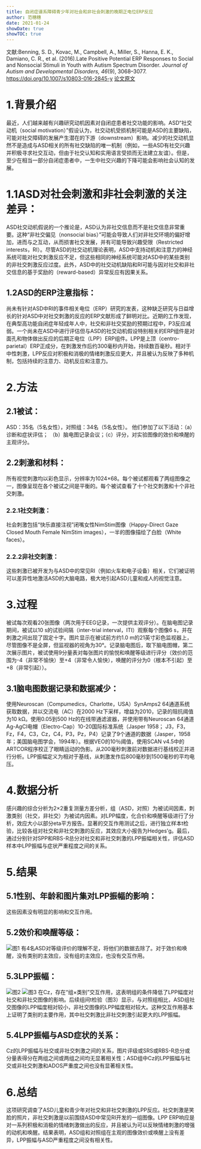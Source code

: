 ```yaml
---
title: 自闭症谱系障碍青少年对社会和非社会刺激的晚期正电位ERP反应
author: 范穗穗
date: 2021-01-24
showDate: true
showTOC: true
---
```

文献:Benning, S. D., Kovac, M., Campbell, A., Miller, S., Hanna, E.  K., Damiano, C. R., et al. (2016).Late Positive Potential ERP Responses to Social and Nonsocial Stimuli in Youth with Autism Spectrum Disorder. *Journal of Autism and Developmental Disorders, 46*(9), 3068–3077. https://doi.org/10.1007/s10803-016-2845-y
[论文原文](../Source_Files/2021-01-24-FSS2.pdf)
# 1.背景介绍
最近，人们越来越有兴趣研究动机因素对自闭症患者社交功能的影响。ASD“社交动机（social motivation）”假设认为，社交动机受损机制可能是ASD的主要缺陷，可能对社交障碍的发展产生潜在的下游（downstream）影响。减少的社交动机显然不是造成与ASD相关的所有社交缺陷的唯一机制（例如，一些ASD有社交兴趣并积极寻求社交互动，但由于社交认知和实用语言受损而无法建立友谊）。但是，至少在相当一部分自闭症患者中，一生中社交兴趣的下降可能会影响社会认知的发展。
# 1.1ASD对社会刺激和非社会刺激的关注差异：
ASD社交动机假说的一个推论是，ASD认为非社交信息而不是社交信息非常重要。这种“非社交偏见（nonsocial bias）”可能会导致人们对非社交环境的偏好增加，进而与之互动，从而损害社交发展，并有可能导致兴趣受限（Restricted interests，RI）。尽管ASD的社交动机理论表明，ASD中支持动机和注意力的神经系统可能对社交刺激反应不足，但这些相同的神经系统可能对ASD中的某些类别的非社交刺激反应过度。此外，ASD中的社交动机缺陷和RI可能与因对社交和非社交信息的基于奖励的（reward-based）异常反应有因果关系。
## 1.2ASD的ERP注意指标：
尚未有针对ASD中RI的事件相关电位（ERP）研究的发表，这种缺乏研究与日益增长的针对ASD中对社交刺激的反应的ERP文献形成了鲜明对比。近期的工作发现，在典型高功能自闭症年轻成年人中，社交和非社交奖励的预期过程中，P3反应减弱。一个尚未在ASD中进行评估但与ASD的社交动机假设特别相关的ERP组件是对面孔和物体做出反应的后期正电位（LPP）ERP组件。LPP是上顶（centro-parietal）ERP正成分，在刺激发作后约300毫秒内开始，持续数百毫秒。相对于中性刺激，LPP反应对积极和消极的情绪刺激反应更大，并且被认为反映了多种机制，包括持续的注意力、动机反应和注意力。
# 2.方法
## 2.1被试：
ASD：35名（5名女性），对照组：34名（5名女性）。
他们参加了以下活动：（a）诊断和症状评估； （b）脑电图记录会议；（c）评分，对实验图像的效价和唤醒的主观评分。
## 2.2刺激和材料：
所有视觉刺激均以彩色显示，分辨率为1024×68。每个被试都观看了两组图像之一，图像呈现在各个被试之间是平衡的。每个被试查看了十个社交刺激和十个非社交刺激。
### 2.2.1社交刺激：
社会刺激包括“快乐直接注视”闭嘴女性NimStim图像（Happy-Direct Gaze Closed Mouth Female NimStim images），一半的图像描绘了白脸（White faces）。
### 2.2.2非社交刺激：
这些刺激已被开发为与ASD中的常见RI（例如火车和电子设备）相关，它们被证明可以差异性地激活ASD的大脑电路，极大地引起ASD儿童和成人的视觉注意。
# 3.过程
被试每次观看20张图像（两次用于EEG记录，一次提供主观评分）。在脑电图记录期间，被试以10 s的试验间隔（inter-trial interval，ITI）观察每个图像6 s，并在刺激之间出现了固定十字。图片显示在被试前方约1.0 m的21英寸彩色监视器上，尽管图像不是全屏，但监视器的视角为30°。记录脑电图后，取下脑电图帽，第二次展示图片，被试使用9分量表对每张图片的愉悦和唤醒等级进行评分（效价的范围为-4（非常不愉快）至+4（非常令人愉快），唤醒的评分为0（根本不引起）至+8（非常引起））。
## 3.1脑电图数据记录和数据减少：
使用Neuroscan（Compumedics，Charlotte，USA）SynAmps2 64通道系统获取数据，并以交流电（AC）在2000 Hz下采样，增益为2010，记录的阻抗阈值为10 kΩ。使用0.05到500 Hz的在线带通滤波器，并使用带有Neuroscan 64通道Ag-AgCl电帽（Electro-Cap）10-20国际标准系统（Jasper 1958； J3，F3，Fz，F4，C3，Cz，C4，P3，Pz，P4）记录了9个通道的数据（Jasper，1958年；美国脑电图学会，1994年）。根据VEO的10％阈值，使用SCAN v4.5中的ARTCOR程序校正了眼睛运动的伪影。从200毫秒刺激前对数据进行基线校正并进行分析。LPP振幅定义为相对于基线，从刺激发作后800毫秒到1500毫秒的平均电压。
# 4.数据分析
感兴趣的综合分析为2×2重复测量方差分析，组（ASD，对照）为被试间因素，刺激类别（社交，非社交）为被试内因素。对LPP幅度，化合价和唤醒等级进行了分析，效应大小以部分eta平方报告。显著的交互作用测试之后，进行独立样本t检验，比较各组对社交和非社交刺激的反应，其效应大小报告为Hedges'g。最后，通过分别针对SPP和RBS-R总分对社交和非社交刺激的LPP振幅相关性，评估ASD样本中LPP振幅与症状严重程度之间的关系。
# 5.结果
## 5.1性别、年龄和图片集对LPP振幅的影响：
这些因素没有明显的影响和交互作用。
## 5.2效价和唤醒等级：
![图1](../Supporting_Information/2021-01-24-FSS2-Fig1.png)
有4名ASD对等级评价的理解不足，将他们的数据去除了。对于效价和唤醒，没有类别的主效应，没有组的主效应，也没有交互作用。
## 5.3LPP振幅：
![图2](../Supporting_Information/2021-01-24-FSS2-Fig2.png)
![图3](../Supporting_Information/2021-01-24-FSS2-Fig3.png)
在Cz，存在“组×类别”交互作用，这表明组的条件降低了LPP幅度对社交和非社交图像的影响。后续组间t检验（图3）显示，与对照组相比，ASD组社交图像的LPP幅度相对较小，非社交图像的LPP幅度相对较大。这种交互作用基本上证明了类别的主要作用，其中社交刺激比非社交刺激引起更大的LPP振幅。
## 5.4LPP振幅与ASD症状的关系：
Cz的LPP振幅与社交或非社交刺激之间的关系，图片评级或SRS或RBS-R总分或分量表得分在两组之间或两组之间均无显著相关性；ASD组中Cz的LPP振幅与社交或非社交刺激和ADOS严重度之间也没有显著相关性。
# 6.总结
这项研究调查了ASD儿童和青少年对社交和非社交刺激的LPP反应。社交刺激是笑脸的照片，非社交刺激是以前围绕ASD中常见RI开发的一组图像。LPP ERP响应是对一系列积极和消极的情绪刺激做出的反应，并且被认为可以反映情绪刺激的增强的动机和唤醒。结果表明，ASD组和对照组在主观的图像效价或唤醒上没有差异，LPP振幅与ASD严重程度之间没有相关性。
